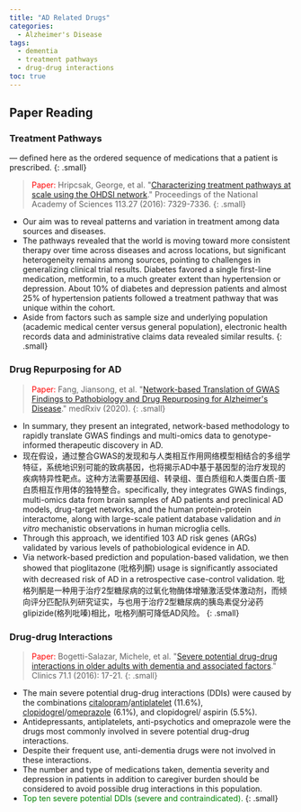```yaml
---
title: "AD Related Drugs"
categories:
  - Alzheimer's Disease
tags:
  - dementia
  - treatment pathways
  - drug-drug interactions
toc: true
---
```

 
## Paper Reading

### Treatment Pathways
   — defined here as the ordered sequence of medications that a patient is prescribed.
   {: .small}

> <font color='red'>Paper:</font> Hripcsak, George, et al. "[Characterizing treatment pathways at scale using the OHDSI network](https://www.ncbi.nlm.nih.gov/pmc/articles/PMC4941483/pdf/pnas.201510502.pdf)." Proceedings of the National Academy of Sciences 113.27 (2016): 7329-7336.
{: .small}

* Our aim was to reveal patterns and variation in treatment among data sources and diseases.
* The pathways revealed that the world is moving toward more consistent therapy over time across diseases and across locations, but significant heterogeneity remains among sources, pointing to challenges in generalizing clinical trial results. Diabetes favored a single first-line medication, metformin, to a much greater extent than hypertension or depression. About 10% of diabetes and depression patients and almost 25% of hypertension patients followed a treatment pathway that was unique within the cohort.
* Aside from factors such as sample size and underlying population (academic medical center versus general population), electronic health records data and administrative claims data revealed similar results. 
{: .small}

### Drug Repurposing for AD

> <font color='red'>Paper:</font> Fang, Jiansong, et al. "[Network-based Translation of GWAS Findings to Pathobiology and Drug Repurposing for Alzheimer's Disease](https://www.medrxiv.org/content/10.1101/2020.01.15.20017160v1.full.pdf)." medRxiv (2020).
{: .small}

*  In summary, they present an integrated, network-based methodology to rapidly translate GWAS findings and multi-omics data to genotype-informed therapeutic discovery in AD.
* 现在假设，通过整合GWAS的发现和与人类相互作用网络模型相结合的多组学特征，系统地识别可能的致病基因，也将揭示AD中基于基因型的治疗发现的疾病特异性靶点。这种方法需要基因组、转录组、蛋白质组和人类蛋白质-蛋白质相互作用体的独特整合。specifically, they integrates GWAS findings, multi-omics data from brain samples of AD patients and preclinical AD models, drug-target networks, and the human protein-protein interactome, along with large-scale patient database validation and <cite>in vitro</cite> mechanistic observations in human microglia cells.  
* Through this approach, we identified 103 AD risk genes (ARGs) validated by various levels of pathobiological evidence in AD.
* Via network-based prediction and population-based validation, we then showed that pioglitazone (吡格列酮) usage is significantly associated with decreased risk of AD in a retrospective case-control validation.
吡格列酮是一种用于治疗2型糖尿病的过氧化物酶体增殖激活受体激动剂，而倾向评分匹配队列研究证实，与也用于治疗2型糖尿病的胰岛素促分泌药glipizide(格列吡嗪)相比，吡格列酮可降低AD风险。
{: .small}


### Drug-drug Interactions

> <font color='red'>Paper:</font> Bogetti-Salazar, Michele, et al. "[Severe potential drug-drug interactions in older adults with dementia and associated factors](https://www.ncbi.nlm.nih.gov/pmc/articles/PMC4763155/pdf/cln-71-01-017.pdf)." Clinics 71.1 (2016): 17-21.
{: .small}

* The main severe potential drug-drug interactions (DDIs) were caused by the combinations [citalopram](https://www.drugs.com/citalopram.html)/[antiplatelet](https://www.drugs.com/drug-class/antiplatelet-agents.html) (11.6%), [clopidogrel](https://www.drugs.com/mtm/clopidogrel.html)/[omeprazole](https://www.drugs.com/omeprazole.html) (6.1%), and clopidogrel/ aspirin (5.5%). 
* Antidepressants, antiplatelets, anti-psychotics and omeprazole were the drugs most commonly involved in severe potential drug-drug interactions. 
* Despite their frequent use, anti-dementia drugs were not involved in these interactions. 
* The number and type of medications taken, dementia severity and depression in patients in addition to caregiver burden should be considered to avoid possible drug interactions in this population.
* <font color='green'>Top ten severe potential DDIs (severe and contraindicated).</font>
{: .small}


